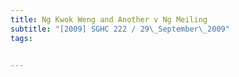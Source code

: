 ```yaml
---
title: Ng Kwok Weng and Another v Ng Meiling 
subtitle: "[2009] SGHC 222 / 29\_September\_2009"
tags:


---
```


